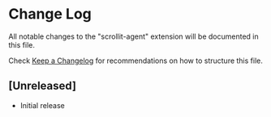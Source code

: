 # Change Log

All notable changes to the "scrollit-agent" extension will be documented in this file.

Check [Keep a Changelog](http://keepachangelog.com/) for recommendations on how to structure this file.

## [Unreleased]

- Initial release